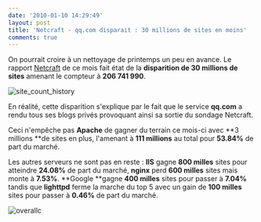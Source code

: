```yaml
---
date: '2010-01-10 14:29:49'
layout: post
title: 'Netcraft - qq.com disparait : 30 millions de sites en moins'
comments: true
---
```


On pourrait croire à un nettoyage de printemps un peu en avance. Le rapport [Netcraft](http://news.netcraft.com/archives/2010/01/07/january_2010_web_server_survey.html) de ce mois fait état de la **disparition de 30 millions de sites** amenant le compteur à **206 741 990**.

![site_count_history](/images/2010/01/site_count_history.gif)

En réalité, cette disparition s'explique par le fait que le service **qq.com** a rendu tous ses blogs privés provoquant ainsi sa sortie du sondage Netcraft.

Ceci n'empêche pas **Apache** de gagner du terrain ce mois-ci avec **3 millions **de sites en plus, l'amenant à **111 millions** au total pour **53.84%** de part du marché.

Les autres serveurs ne sont pas en reste : **IIS** gagne **800 milles** sites pour atteindre **24.08%** de part du marché, **nginx** perd **600 milles** sites mais monte à **7.53%**. **Google **gagne **400 milles** sites pour passer à **7.04%** tandis que **lighttpd** ferme la marche du top 5 avec un gain de **100 milles** sites pour passer à **0.46%** de part du marché.

![overallc](/images/2010/01/overallc-10-01.png)
